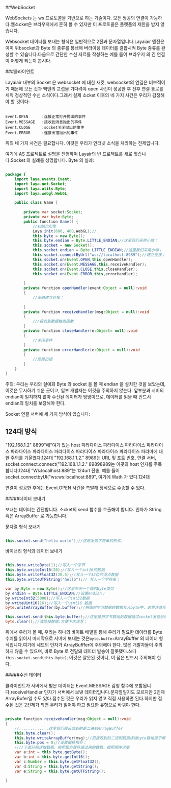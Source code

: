 ##WebSocket

WebSockets 는 ws 프로토콜을 기반으로 하는 기술이다. 모든 쌍공의 연결이 가능하다.웹소cket은 브라우저에서 흔히 볼 수 있지만 이 프로토콜은 플랫폼의 제한을 받지 않습니다.

Websocket 데이터를 보내는 형식은 일반적으로 2진과 문자열입니다.Layaiair 엔진은 이미 위bsocket과 Byte 의 종류를 봉쇄해 버라이팅 데이터를 결합시켜 Byte 종류를 완성할 수 있습니다.다음으로 간단한 수신 자료를 작성하는 예를 들어 브라우저 의 긴 연결이 어떻게 되는지 봅시다.

###클라이언트

Layaiair 내부의 Socket 은 websocket 에 대한 재킷, websocket의 연결은 비보적이기 때문에 모든 것과 백엔의 교섭을 기다려야 open 사건이 성공한 후 전후 연결 통로를 세워 정상적인 수신 소식이다.그래서 실제 소cket 이후의 네 가지 사건은 우리가 감청해야 할 것이다:


```

Event.OPEN		:连接正常打开抛出的事件
Event.MESSAGE	:接收到消息抛出的事件
Event.CLOSE		:socket关闭抛出的事件
Event.ERROR		:连接出错抛出的事件
```


위의 네 가지 사건은 필요합니다. 이것은 우리가 인터넷 소식을 처리하는 전제입니다.

여기에 AS 프로젝트로 설명을 진행하며 Layair의 빈 프로젝트를 새로 짓습니다.Socket 의 실례를 성명합니다. Byte 의 실례:


```java

package {
	import laya.events.Event;
	import laya.net.Socket;
	import laya.utils.Byte;
	import laya.webgl.WebGL;

	public class Game {
		
		private var socket:Socket;
		private var byte:Byte;
		public function Game() {
			//初始化引擎
			Laya.init(600, 400,WebGL);//
			this.byte = new Byte();
            this.byte.endian = Byte.LITTLE_ENDIAN;//这里我们采用小端；
			this.socket = new Socket();
			this.socket.endian = Byte.LITTLE_ENDIAN;//这里我们采用小端；
			this.socket.connectByUrl("ws://localhost:8989");//建立连接；
			this.socket.on(Event.OPEN,this,openHandler);
			this.socket.on(Event.MESSAGE,this,receiveHandler);
            this.socket.on(Event.CLOSE,this,closeHandler);
            this.socket.on(Event.ERROR,this,errorHandler);
			
		}
		private function openHandler(event:Object = null):void
		{
			//正确建立连接；
			
		}
		private function receiveHandler(msg:Object = null):void
		{
			///接收到数据触发函数
		}
        private function closeHandler(e:Object= null):void
        {
            //关闭事件
        }
        private function errorHandler(e:Object = null):void
        {
            //连接出错
        }
	}
}
```


주의: 우리는 우리의 실예화 Byte 와 socket 을 볼 때 endian 을 설치한 것을 보았는데, 이것은 무시하기 쉬운 곳이고, 일부 개발자는 이것을 주의하지 않는다. 앞부분과 서버의 endian이 일치하지 않아 수신된 데이터가 엉망이므로, 데이터를 읽을 때 반드시 endian의 일치를 보장해야 한다.

Socket 연결 서버에 세 가지 방식이 있습니다:

124대 방식
--------------------------------------------------------------------------------------------------------------------------------------------------------------------------------------------------------------------------------------------
"192.168.1.2" 8899"에"여기 있는 host 파라다이스 파라다이스 파라다이스 파라다이스 파라다이스 파라다이스 파라다이스 파라다이스 파라다이스 파라다이스 파라마에 대한 주의를 기울였다.124대
"192.168.1.1.2." 8989는 URL 및 포트 번호, 연결 서버, socket.connect.connect("192.168.1.1.2." 89898989는 이곳의 host 인자를 주목합니다.124대
"Ws:localhost:889"는 124url 전송, 예를 들어 socket.connectbyUl("ws:ws:localhost:889", 여기에 Wath 가 있다.124대

연결이 성공한 후에는 Event.OPEN 사건을 촉발해 정식으로 수송할 수 있다.

#####데이터 보내기

보내는 데이터는 간단합니다. 소cket의 send 함수를 호출해야 합니다. 인자가 String 혹은 ArrayBuffer 로 가능합니다.

문자열 형식 보내기


```java

this.socket.send("hello world");//这是发送字符串的形式。
```


바이너리 형식의 데이터 보내기


```java

this.byte.writeByte(1);//写入一个字节
this.byte.writeInt16(20);//写入一个int16的数据
this.byte.writeFloat32(20.5);//写入一个32位的浮点数据
this.byte.writeUTFString("hello");// 写入一个字符串；

var by:Byte = new Byte();//这里声明一个临时Byte类型
by.endian = Byte.LITTLE_ENDIAN;//设置endian；
by.writeInt32(5000);//写入一个int32数据
by.writeUint16(16);//写入一个uint16 数据
byte.writeArrayBuffer(by.buffer);//把临时字节数据的数据写入byte中，这里注意写入的是by.buffer;

this.socket.send(this.byte.buffer);//这里是把字节数组的数据通过socket发送给服务器。
byte.clear();//清除掉数据;方便下次读写；
```


위에서 우리가 볼 때, 우리는 하나의 바이트 배열을 통해 우리가 필요한 데이터를 Byte 수치를 읽어서 마지막으로 서버에 보내는 것은`byte.buffer`ArrayBuffer 의 데이터 형식입니다.여기에 세드의 인자가 ArrayBufffer에 주의해야 한다. 많은 개발자들이 주의하지 않을 수 있으며, 바로 Byte 로 전달돼 데이터 발송이 잘못됐다.쓰다`this.socket.send(this.byte);`이것은 잘못된 것이니, 이 점은 반드시 주의해야 한다.

#####수신 데이터

클라이언트가 서버에서 받은 데이터는 Event.MESSAGE 감청 함수에 포함됩니다.receiveHandler 인자가 서버에서 보낸 데이터입니다.문자열일지도 모르지만 2진제 ArrayBufer일 수도 있다.접수된 것은 우리가 읽지 않고 직접 사용하면 된다.하지만 접수된 것은 2진제가 되면 우리가 읽어야 하고 필요한 유형으로 바꿔야 한다.


```java

private function receiveHandler(msg:Object = null):void
{
	//.............这里我们假设收到的是二进制ArrayBuffer
    this.byte.clear();
    this.byte.writeArrayBuffer(msg);//把接收到的二进制数据读进byte数组便于解析。
    this.byte.pos = 0;//设置偏移指针；
  	////下面开始读取数据，按照服务器传递过来的数据，按照顺序读取
    var a:int = this.byte.getByte();
    var b:int = this.byte.getInt16();
    var c:Number = this.byte.getFloat32();
    var d:String = this.byte.getString();
    var e:String = this.byte.getUTFString();
  	
}
```




